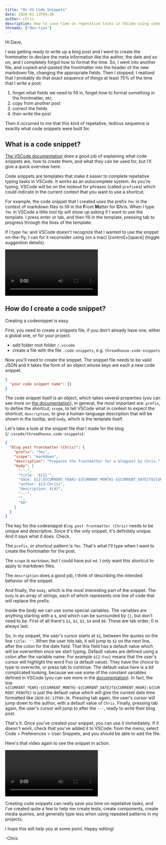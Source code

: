 ```yaml
---
title: "On VS Code Snippets"
date: 2020-01-13T09:36
author: Chris
description: How to save time on repetative tasks in VSCode using code snippets
threads: ["dev-tips"]
---
```


Hi Dave,

I was getting ready to write up a blog post and I went to create the frontmatter to declare the meta information like the author, the date and so on, and I completely forgot how to format the time. So, I went into another file, and copied-and-pasted the frontmatter into the header of the new markdown file, changing the appropriate fields. Then I stopped. I realized that I probably do that exact sequence of things at least 75% of the time that I write a post:

1.  forget what fields we need to fill in, forget how to format something in the frontmatter, etc.
2.  copy from another post
3.  correct the fields
4.  then write the post

Then it occurred to me that this kind of repetative, tedious sequence is exactly what code snippets were built for.

## What is a code snippet?

[The VSCode documentation](https://code.visualstudio.com/docs/editor/userdefinedsnippets) does a good job of explaining what code snippets are, how to create them, and what they can be used for, but I'll give a quick overview here:

Code snippets are templates that make it easier to complete repetative typing tasks in VSCode. It works as an autocomplete system. As you're typing, VSCode will be on the lookout for phrases (called `prefix`es) which could indicate in the current context that you want to use a shortcut.

For example, the code snippet that I created uses the prefix `fmc` in the context of markdown files to fill in the **F**ront **M**atter for **C**hris. When I type `fmc` in VSCode a little tool tip will show up asking if I want to use the template. I press enter or tab, and then fill in the template, pressing tab to progress through the lines of the template.

If I type `fmc` and VSCode doesn't recognize that I wanted to use the snippet on-the-fly, I can for it reconsider using (on a mac) [control]+[space] (toggle suggestion details).

<video controls>
  <source src="snippetdemo.mp4" type="video/mp4">
</video>

## How do I create a code snippet?

Creating a codesnippet is easy.

First, you need to create a snippets file, if you don't already have one, either a global one, or for your project.

- add folder root folder `/.vscode`
- create a file with the file `.code-snippets`, e.g. `threadhouse.code-snippets`

Now you'll need to create the snippet. The snippet file needs to be valid JSON and it takes the form of an object whose keys are each a new code snippet.

```json
{
  "your code snippet name": {}
}
```

The code snippet itself is an object, which takes several properties (you can see more on [the documentation](https://code.visualstudio.com/docs/editor/userdefinedsnippets)); in general, the most important are: `prefix`, to define the shortcut; `scope`, to tell VSCode what in context to expect the shortcut; `description`, to give a human-language description that will be shown in the tooltip; and `body`, which is the template itself.

Let's take a look at the snippet file that I made for the blog (`/.vscode/threadhouse.code-snippets`):

```json
{
  "Blog post frontmatter (Chris)": {
    "prefix": "fmc",
    "scope": "markdown",
    "description": "Prepares the frontmatter for a blogpost by Chris.",
    "body": [
      "---",
      "title: '${1}'",
      "date: ${2:${CURRENT_YEAR}-${CURRENT_MONTH}-${CURRENT_DATE}T${CURRENT_HOUR}:${CURRENT_MINUTE}}",
      "author: ${3:Chris}",
      "description: ${4}",
      "---",
      "",
      "$0"
    ]
  }
}
```

The key for the codesnippet `Blog post frontmatter (Chris)` needs to be unique and descriptive. Since it's the only snippet, it's definitely unique. And it says what it does. Check.

The `prefix`, or shortcut pattern is `fmc`. That's what I'll type when I want to create the frontmatter for the post.

The `scope` is `markdown`, but I could have put `md`. I only want this shortcut to apply to markdown files.

The `description` does a good job, I think of describing the intended behavior of the snippet.

And finally, the `body`, which is the most interesting part of the snippet. The `body` is an array of strings, each of which represents one line of code that will replace the prefix.

Inside the body we can use some special variables. The variables are anything starting with a `$`, and which can be surrounded by `{}`, but don't need to be. First of all there's `$1`, `$2`, `$3`, `$4` and `$0`. These are tab order; 0 is always last.

So, in my snippet, the user's cursor starts at `$1`, between the quotes on the line `title: ''`. When the user hits tab, it will jump to `$2` on the next line, after the colon for the date field. That this field has a default value which will be overwritten once we start typing. Default values are defined using a colon after the variable name. For example `${2:Foo}` means that the user's cursor will highlight the word Foo (a default value). They have the choice to type to overwrite, or press tab to continue. The default value here is a bit complicated looking, because we use some of the constant variables defined in VSCode (you can see more in the [documentation](https://code.visualstudio.com/docs/editor/userdefinedsnippets)). In fact, the line `${CURRENT_YEAR}-${CURRENT_MONTH}-${CURRENT_DATE}T${CURRENT_HOUR}:${CURRENT_MINUTE}` is just the default value which will give the current date time formatted like `2020-01-13T09:36`. Pressing tab again, the user's cursor will jump down to the author, with a default value of `Chris`. Finally, pressing tab again, the user's cursor will jump to after the `---`, ready to write their blog post.

That's it. Once you've created your snippet, you can use it immediately. If it doesn't work, check that you've added it to VSCode: from the menu, select Code > Preferences > User Snippets, and you should be able to add the file.

Here's that video again to see the snippet in action.

<video controls>
  <source src="snippetdemo.mp4" type="video/mp4">
</video>

Creating code snippets can really save you time on repetative tasks, and I've created quite a few to help me create tests, create components, create media queries, and generally type less when using repeated patterns in my projects.

I hope this will help you at some point. Happy editing!

-Chris
